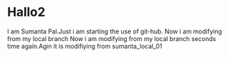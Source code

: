 # Hallo2
I am Sumanta Pal.Just i am starting the use of git-hub. Now i am modifying from my local branch 
Now i am modifying from my local branch seconds time again.Agin it is modifiying from sumanta_local_01
